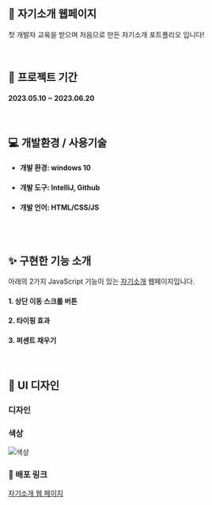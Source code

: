 <br>

## 👋 자기소개 웹페이지

첫 개발자 교육을 받으며 처음으로 만든 자기소개 포트폴리오 입니다!

<br>

## 📅 프로젝트 기간
#### 2023.05.10 ~ 2023.06.20

<br>

## ‍💻 개발환경 / 사용기술
- #### 개발 환경: windows 10
- #### 개발 도구: IntelliJ, Github
- #### 개발 언어: HTML/CSS/JS

<br><br>


## ✨ 구현한 기능 소개
아래의 2가지 JavaScript 기능이 있는 <a href="www.minbumkim.com">자기소개</a> 웹페이지입니다.

#### 1. 상단 이동 스크롤 버튼
#### 2. 타이핑 효과
#### 3. 퍼센트 채우기
   <br>

## 🌈 UI 디자인
### 디자인

### 색상
<img th:src="@{/resources/images/color.png}" alt="색상">


<br>

### 🔗 배포 링크
<a href="www.minbumkim.com">자기소개 웹 페이지</a>
